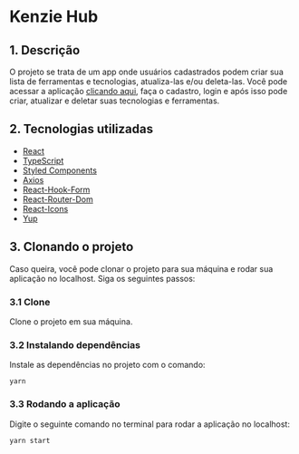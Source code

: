 # Kenzie Hub

## 1. Descrição

O projeto se trata de um app onde usuários cadastrados podem criar sua lista de ferramentas e tecnologias, atualiza-las e/ou deleta-las. Você pode acessar a aplicação [clicando aqui](https://github.com/maksonss4/json-server-doit), faça o cadastro, login e após isso pode criar, atualizar e deletar suas tecnologias e ferramentas.

## 2. Tecnologias utilizadas

- [React](https://reactjs.org/docs/getting-started.html)
- [TypeScript](https://www.typescriptlang.org/docs/)
- [Styled Components](https://styled-components.com/)
- [Axios](https://axios-http.com/docs/intro)
- [React-Hook-Form](https://react-hook-form.com/get-started/)
- [React-Router-Dom](https://reactrouter.com/en/main)
- [React-Icons](https://react-icons.github.io/react-icons/)
- [Yup](https://www.npmjs.com/package/yup/v/0.32.11)

## 3. Clonando o projeto

Caso queira, você pode clonar o projeto para sua máquina e rodar sua aplicação no localhost. Siga os seguintes passos:

### 3.1 Clone

Clone o projeto em sua máquina.

### 3.2 Instalando dependências

Instale as dependências no projeto com o comando:

```
yarn
```

### 3.3 Rodando a aplicação

Digite o seguinte comando no terminal para rodar a aplicação no localhost:

```
yarn start
```
